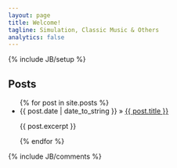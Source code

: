 ```yaml
---
layout: page
title: Welcome!
tagline: Simulation, Classic Music & Others
analytics: false
---
```

{% include JB/setup %}

## Posts

<ul class="posts">
  {% for post in site.posts %}
    <li><span>{{ post.date | date_to_string }}</span> &raquo;
        <a href="{{ BASE_PATH }}{{ post.url }}">{{ post.title }}</a>
        <p>{{ post.excerpt }}</p>
    </li>
  {% endfor %}
</ul>

{% include JB/comments %}
